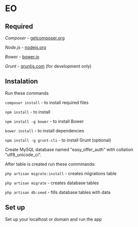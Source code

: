 # EO

## Required 

*Composer*  - [getcomposer.org](https://getcomposer.org/)

*Node.js*   - [nodejs.org](https://nodejs.org/)

*Bower*     - [bower.io](http://bower.io/)

*Grunt*     - [gruntjs.com](http://gruntjs.com/) (for development only)

## Instalation

Run these commands

```composer install``` - to install required files

```npm install``` - to install 

```npm install -g bower``` - to install Bower

```bower install``` - to install dependencies 

```npm install -g grunt-cli``` - to install Grunt (optional) 

Create MySQL database named "easy_offer_auth" with collation "utf8_unicode_ci".

After table is created run these commmands:

```php artisan migrate:install``` - creates migrations table

```php artisan migrate``` - creates database tables

```php artisan db:seed``` - fills database tables with data

## Set up

Set up your localhost or domain and run the app
